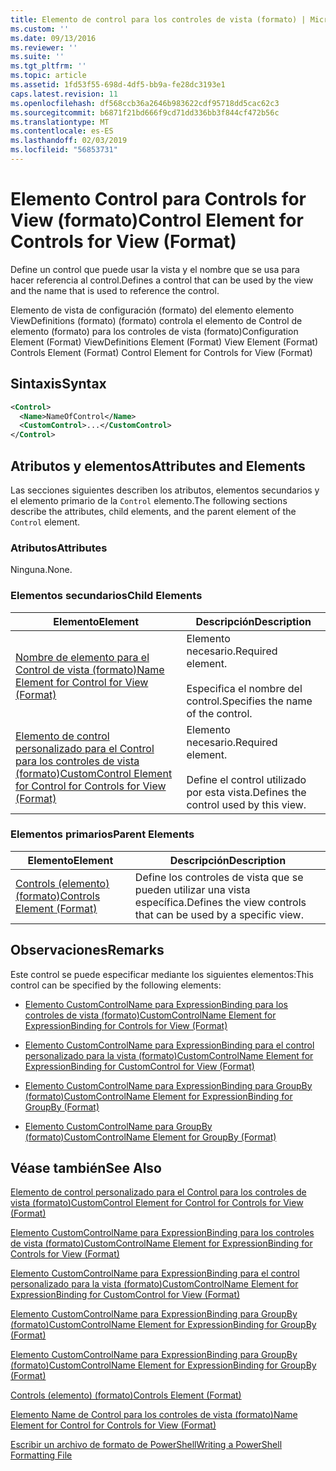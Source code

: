 ```yaml
---
title: Elemento de control para los controles de vista (formato) | Microsoft Docs
ms.custom: ''
ms.date: 09/13/2016
ms.reviewer: ''
ms.suite: ''
ms.tgt_pltfrm: ''
ms.topic: article
ms.assetid: 1fd53f55-698d-4df5-bb9a-fe28dc3193e1
caps.latest.revision: 11
ms.openlocfilehash: df568ccb36a2646b983622cdf95718dd5cac62c3
ms.sourcegitcommit: b6871f21bd666f9cd71dd336bb3f844cf472b56c
ms.translationtype: MT
ms.contentlocale: es-ES
ms.lasthandoff: 02/03/2019
ms.locfileid: "56853731"
---
```

# <a name="control-element-for-controls-for-view--format"></a><span data-ttu-id="c30fa-102">Elemento Control para Controls for View (formato)</span><span class="sxs-lookup"><span data-stu-id="c30fa-102">Control Element for Controls for View  (Format)</span></span>

<span data-ttu-id="c30fa-103">Define un control que puede usar la vista y el nombre que se usa para hacer referencia al control.</span><span class="sxs-lookup"><span data-stu-id="c30fa-103">Defines a control that can be used by the view and the name that is used to reference the control.</span></span>

<span data-ttu-id="c30fa-104">Elemento de vista de configuración (formato) del elemento elemento ViewDefinitions (formato) (formato) controla el elemento de Control de elemento (formato) para los controles de vista (formato)</span><span class="sxs-lookup"><span data-stu-id="c30fa-104">Configuration Element (Format) ViewDefinitions Element (Format) View Element (Format) Controls Element (Format) Control Element for Controls for View (Format)</span></span>

## <a name="syntax"></a><span data-ttu-id="c30fa-105">Sintaxis</span><span class="sxs-lookup"><span data-stu-id="c30fa-105">Syntax</span></span>

```xml
<Control>
  <Name>NameOfControl</Name>
  <CustomControl>...</CustomControl>
</Control>
```

## <a name="attributes-and-elements"></a><span data-ttu-id="c30fa-106">Atributos y elementos</span><span class="sxs-lookup"><span data-stu-id="c30fa-106">Attributes and Elements</span></span>

<span data-ttu-id="c30fa-107">Las secciones siguientes describen los atributos, elementos secundarios y el elemento primario de la `Control` elemento.</span><span class="sxs-lookup"><span data-stu-id="c30fa-107">The following sections describe the attributes, child elements, and the parent element of the `Control` element.</span></span>

### <a name="attributes"></a><span data-ttu-id="c30fa-108">Atributos</span><span class="sxs-lookup"><span data-stu-id="c30fa-108">Attributes</span></span>

<span data-ttu-id="c30fa-109">Ninguna.</span><span class="sxs-lookup"><span data-stu-id="c30fa-109">None.</span></span>

### <a name="child-elements"></a><span data-ttu-id="c30fa-110">Elementos secundarios</span><span class="sxs-lookup"><span data-stu-id="c30fa-110">Child Elements</span></span>

|<span data-ttu-id="c30fa-111">Elemento</span><span class="sxs-lookup"><span data-stu-id="c30fa-111">Element</span></span>|<span data-ttu-id="c30fa-112">Descripción</span><span class="sxs-lookup"><span data-stu-id="c30fa-112">Description</span></span>|
|-------------|-----------------|
|[<span data-ttu-id="c30fa-113">Nombre de elemento para el Control de vista (formato)</span><span class="sxs-lookup"><span data-stu-id="c30fa-113">Name Element for Control for View (Format)</span></span>](./name-element-for-control-for-controls-for-view-format.md)|<span data-ttu-id="c30fa-114">Elemento necesario.</span><span class="sxs-lookup"><span data-stu-id="c30fa-114">Required element.</span></span><br /><br /> <span data-ttu-id="c30fa-115">Especifica el nombre del control.</span><span class="sxs-lookup"><span data-stu-id="c30fa-115">Specifies the name of the control.</span></span>|
|[<span data-ttu-id="c30fa-116">Elemento de control personalizado para el Control para los controles de vista (formato)</span><span class="sxs-lookup"><span data-stu-id="c30fa-116">CustomControl Element for Control for Controls for View (Format)</span></span>](./customcontrol-element-for-control-for-controls-for-view-format.md)|<span data-ttu-id="c30fa-117">Elemento necesario.</span><span class="sxs-lookup"><span data-stu-id="c30fa-117">Required element.</span></span><br /><br /> <span data-ttu-id="c30fa-118">Define el control utilizado por esta vista.</span><span class="sxs-lookup"><span data-stu-id="c30fa-118">Defines the control used by this view.</span></span>|

### <a name="parent-elements"></a><span data-ttu-id="c30fa-119">Elementos primarios</span><span class="sxs-lookup"><span data-stu-id="c30fa-119">Parent Elements</span></span>

|<span data-ttu-id="c30fa-120">Elemento</span><span class="sxs-lookup"><span data-stu-id="c30fa-120">Element</span></span>|<span data-ttu-id="c30fa-121">Descripción</span><span class="sxs-lookup"><span data-stu-id="c30fa-121">Description</span></span>|
|-------------|-----------------|
|[<span data-ttu-id="c30fa-122">Controls (elemento) (formato)</span><span class="sxs-lookup"><span data-stu-id="c30fa-122">Controls Element (Format)</span></span>](./controls-element-for-view-format.md)|<span data-ttu-id="c30fa-123">Define los controles de vista que se pueden utilizar una vista específica.</span><span class="sxs-lookup"><span data-stu-id="c30fa-123">Defines the view controls that can be used by a specific view.</span></span>|

## <a name="remarks"></a><span data-ttu-id="c30fa-124">Observaciones</span><span class="sxs-lookup"><span data-stu-id="c30fa-124">Remarks</span></span>

<span data-ttu-id="c30fa-125">Este control se puede especificar mediante los siguientes elementos:</span><span class="sxs-lookup"><span data-stu-id="c30fa-125">This control can be specified by the following elements:</span></span>

- [<span data-ttu-id="c30fa-126">Elemento CustomControlName para ExpressionBinding para los controles de vista (formato)</span><span class="sxs-lookup"><span data-stu-id="c30fa-126">CustomControlName Element for ExpressionBinding for Controls for View (Format)</span></span>](./customcontrolname-element-for-expressionbinding-for-controls-for-view-format.md)

- [<span data-ttu-id="c30fa-127">Elemento CustomControlName para ExpressionBinding para el control personalizado para la vista (formato)</span><span class="sxs-lookup"><span data-stu-id="c30fa-127">CustomControlName Element for ExpressionBinding for CustomControl for View (Format)</span></span>](./customcontrolname-element-for-expressionbinding-for-customcontrol-for-view-format.md)

- [<span data-ttu-id="c30fa-128">Elemento CustomControlName para ExpressionBinding para GroupBy (formato)</span><span class="sxs-lookup"><span data-stu-id="c30fa-128">CustomControlName Element for ExpressionBinding for GroupBy (Format)</span></span>](./customcontrolname-element-for-expressionbinding-for-groupby-format.md)

- [<span data-ttu-id="c30fa-129">Elemento CustomControlName para GroupBy (formato)</span><span class="sxs-lookup"><span data-stu-id="c30fa-129">CustomControlName Element for GroupBy (Format)</span></span>](./customcontrolname-element-for-groupby-format.md)

## <a name="see-also"></a><span data-ttu-id="c30fa-130">Véase también</span><span class="sxs-lookup"><span data-stu-id="c30fa-130">See Also</span></span>

[<span data-ttu-id="c30fa-131">Elemento de control personalizado para el Control para los controles de vista (formato)</span><span class="sxs-lookup"><span data-stu-id="c30fa-131">CustomControl Element for Control for Controls for View (Format)</span></span>](./customcontrol-element-for-control-for-controls-for-view-format.md)

[<span data-ttu-id="c30fa-132">Elemento CustomControlName para ExpressionBinding para los controles de vista (formato)</span><span class="sxs-lookup"><span data-stu-id="c30fa-132">CustomControlName Element for ExpressionBinding for Controls for View (Format)</span></span>](./customcontrolname-element-for-expressionbinding-for-controls-for-view-format.md)

[<span data-ttu-id="c30fa-133">Elemento CustomControlName para ExpressionBinding para el control personalizado para la vista (formato)</span><span class="sxs-lookup"><span data-stu-id="c30fa-133">CustomControlName Element for ExpressionBinding for CustomControl for View (Format)</span></span>](./customcontrolname-element-for-expressionbinding-for-customcontrol-for-view-format.md)

[<span data-ttu-id="c30fa-134">Elemento CustomControlName para ExpressionBinding para GroupBy (formato)</span><span class="sxs-lookup"><span data-stu-id="c30fa-134">CustomControlName Element for ExpressionBinding for GroupBy (Format)</span></span>](./customcontrolname-element-for-expressionbinding-for-groupby-format.md)

[<span data-ttu-id="c30fa-135">Elemento CustomControlName para ExpressionBinding para GroupBy (formato)</span><span class="sxs-lookup"><span data-stu-id="c30fa-135">CustomControlName Element for ExpressionBinding for GroupBy (Format)</span></span>](./customcontrolname-element-for-expressionbinding-for-groupby-format.md)

[<span data-ttu-id="c30fa-136">Controls (elemento) (formato)</span><span class="sxs-lookup"><span data-stu-id="c30fa-136">Controls Element (Format)</span></span>](./controls-element-for-view-format.md)

[<span data-ttu-id="c30fa-137">Elemento Name de Control para los controles de vista (formato)</span><span class="sxs-lookup"><span data-stu-id="c30fa-137">Name Element for Control for Controls for View (Format)</span></span>](./name-element-for-control-for-controls-for-view-format.md)

[<span data-ttu-id="c30fa-138">Escribir un archivo de formato de PowerShell</span><span class="sxs-lookup"><span data-stu-id="c30fa-138">Writing a PowerShell Formatting File</span></span>](./writing-a-powershell-formatting-file.md)
